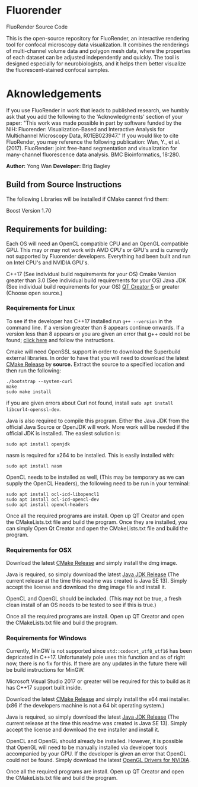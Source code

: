 # Fluorender
FluoRender Source Code

This is the open-source repository for FluoRender, an interactive rendering tool for confocal microscopy data visualization. It combines the renderings of multi-channel volume data and polygon mesh data, where the properties of each dataset can be adjusted independently and quickly. The tool is designed especially for neurobiologists, and it helps them better visualize the fluorescent-stained confocal samples.

# Aknowledgements
If you use FluoRender in work that leads to published research, we humbly ask that you add the following to the 'Acknowledgments' section of your paper: "This work was made possible in part by software funded by the NIH: Fluorender: Visualization-Based and Interactive Analysis for Multichannel Microscopy Data, R01EB023947." If you would like to cite FluoRender, you may reference the following publication: Wan, Y., et al. (2017). FluoRender: joint free-hand segmentation and visualization for many-channel fluorescence data analysis. BMC Bioinformatics, 18:280.

**Author:** Yong Wan
**Developer:** Brig Bagley

## Build from Source Instructions 

The following Libraries will be installed if CMake cannot find them:

Boost Version 1.70

## Requirements for building:
Each OS will need an OpenCL compatible CPU and an OpenGL compatible GPU. 
This may or may not work with AMD CPU's or GPU's and is currently not supported by Fluorender developers. Everything had been built and run on Intel CPU's and NVIDIA GPU's.

C++17 (See individual build requirements for your OS)
Cmake Version greater than 3.0 (See individual build requirements for your OS)
Java JDK (See individual build requirements for your OS) 
[QT Creator 5](https://www.qt.io/download) or greater (Choose open source.)

### Requirements for Linux
To see if the developer has C++17 installed run `g++ --version` in the command line. If a version greater than 8 appears continue onwards. If a version less than 8 appears or you are given an error that g++ could not be found; [click here](Docs/linuxgccinstall.md) and follow the instructions. 

Cmake will need OpenSSL support in order to download the Superbuild external libraries. In order to have that you will need to download the latest [CMake Release](https://cmake.org/download/) by **source.** Extract the source to a specified location and then run the following:

```
./bootstrap --system-curl
make
sudo make install
```

if you are given errors about Curl not found, install `sudo apt install libcurl4-openssl-dev`. 

Java is also required to compile this program. Either the Java JDK from the official Java Source or OpenJDK will work. More work will be needed if the official JDK is installed. The easiest solution is:

```
sudo apt install openjdk
```
nasm is required for x264 to be installed. This is easily installed with:

```
sudo apt install nasm
```
OpenCL needs to be installed as well, (This may be temporary as we can supply the OpenCL Headers), the following need to be run in your terminal:

```
sudo apt install ocl-icd-libopencl1
sudo apt install ocl-icd-opencl-dev
sudo apt install opencl-headers
```
Once all the required programs are install. Open up QT Creator and open the CMakeLists.txt file and build the program.
Once they are installed, you can simply Open Qt Creator and open the CMakeLists.txt file and build the program.

### Requirements for OSX
Download the latest [CMake Release](https://cmake.org/download/) and simply install the dmg image. 

Java is required, so simply download the latest [Java JDK Release](https://www.oracle.com/technetwork/java/javase/downloads/index.html) (The current release at the time this readme was created is Java SE 13). Simply accept the license and download the dmg image file and install it.

OpenCL and OpenGL should be included. (This may not be true, a fresh clean install of an OS needs to be tested to see if this is true.)

Once all the required programs are install. Open up QT Creator and open the CMakeLists.txt file and build the program.

### Requirements for Windows
Currently, MinGW is not supported since `std::codecvt_utf8_utf16` has been depricated in C++17. Unfortunately pole uses this function and as of right now, there is no fix for this. If there are any updates in the future there will be build instructions for MinGW.

Microsoft Visual Studio 2017 or greater will be required for this to build as it has C++17 support built inside.

Download the latest [CMake Release](https://cmake.org/download/) and simply install the x64 msi installer. (x86 if the developers machine is not a 64 bit operating system.) 

Java is required, so simply download the latest [Java JDK Release](https://www.oracle.com/technetwork/java/javase/downloads/index.html) (The current release at the time this readme was created is Java SE 13). Simply accept the license and download the exe installer and install it.

OpenCL and OpenGL should already be installed. However, it is possible that OpenGL will need to be manually installed via developer tools accompanied by your GPU. If the developer is given an error that OpenGL could not be found. Simply download the latest [OpenGL Drivers for NVIDIA](https://developer.nvidia.com/opengl-driver).

Once all the required programs are install. Open up QT Creator and open the CMakeLists.txt file and build the program.
